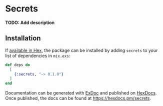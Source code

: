 # Secrets

**TODO: Add description**

## Installation

If [available in Hex](https://hex.pm/docs/publish), the package can be installed
by adding `secrets` to your list of dependencies in `mix.exs`:

```elixir
def deps do
  [
    {:secrets, "~> 0.1.0"}
  ]
end
```

Documentation can be generated with [ExDoc](https://github.com/elixir-lang/ex_doc)
and published on [HexDocs](https://hexdocs.pm). Once published, the docs can
be found at <https://hexdocs.pm/secrets>.

